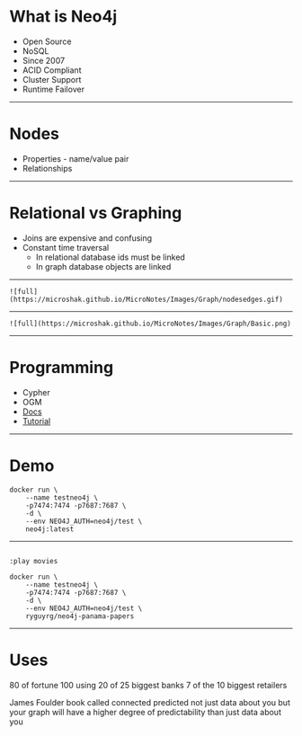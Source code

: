 # What is Neo4j
* Open Source
* NoSQL
* Since 2007
* ACID Compliant
* Cluster Support
* Runtime Failover

---

# Nodes

* Properties - name/value pair
* Relationships

---

# Relational vs Graphing
* Joins are expensive and confusing
* Constant time traversal
    * In relational database ids must be linked
    * In graph database objects are linked
---

    ![full](https://microshak.github.io/MicroNotes/Images/Graph/nodesedges.gif)

---
    ![full](https://microshak.github.io/MicroNotes/Images/Graph/Basic.png)
---

# Programming
* Cypher
* OGM
* [Docs](https://neo4j.com/developer/docker-run-neo4j/)
* [Tutorial](https://www.youtube.com/watch?v=QGUpXsTyyqY)

---

# Demo

```docker
docker run \
    --name testneo4j \
    -p7474:7474 -p7687:7687 \
    -d \
    --env NEO4J_AUTH=neo4j/test \
    neo4j:latest
```

---

```neo4j

:play movies
```

```docker
docker run \
    --name testneo4j \
    -p7474:7474 -p7687:7687 \
    -d \
    --env NEO4J_AUTH=neo4j/test \
    ryguyrg/neo4j-panama-papers

```

---

# Uses
80 of fortune 100 using 
20 of 25 biggest banks
7 of the 10 biggest retailers


James Foulder book called connected
predicted not just data about you but your graph
will have a higher degree of predictability than just data about you






